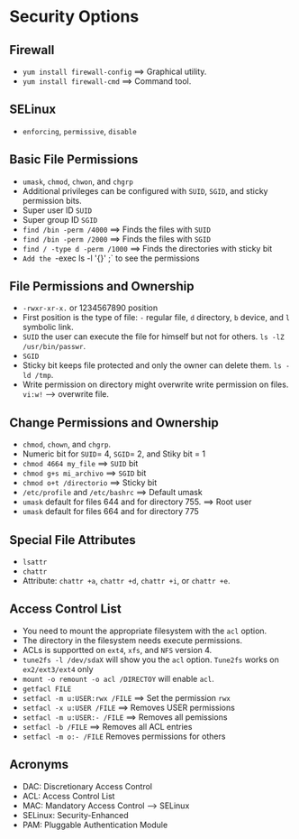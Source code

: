 # Security Options

## Firewall
- `yum install firewall-config` ==> Graphical utility.
- `yum install firewall-cmd` ==> Command tool.

## SELinux
- `enforcing`, `permissive`, `disable`

## Basic File Permissions
- `umask`, `chmod`, `chwon`, and `chgrp`
- Additional privileges can be configured with `SUID`, `SGID`, and sticky permission bits.
- Super user ID `SUID`
- Super group ID `SGID`
- `find /bin -perm /4000` ==> Finds the files with `SUID`
- `find /bin -perm /2000` ==> Finds the files with `SGID`
- `find / -type d -perm /1000` ==> Finds the directories with sticky bit
- `Add the `-exec ls -l '{}' \;` to see the permissions

## File Permissions and Ownership
- `-rwxr-xr-x.` or 1234567890 position 
- First position is the type of file: `-` regular file, `d` directory, `b` device, and `l` symbolic link. 
- `SUID` the user can execute the file for himself but not for others. `ls -lZ /usr/bin/passwr`.
- `SGID` 
- Sticky bit keeps file protected and only the owner can delete them. `ls -ld /tmp`.
- Write permission on directory might overwrite write permission on files. `vi:w!` -->  overwrite file.

## Change Permissions and Ownership
- `chmod`, `chown`, and `chgrp`.
- Numeric bit for `SUID`= 4, `SGID`= 2, and Stiky bit = 1
- `chmod 4664 my_file` ==> `SUID` bit
- `chmod g+s mi_archivo` ==> `SGID` bit
- `chmod o+t /directorio` ==> Sticky bit
- `/etc/profile` and `/etc/bashrc` ==> Default umask
- `umask` default for files 644 and for directory 755. ==> Root user
- `umask` default for files 664 and for directory 775

## Special File Attributes
- `lsattr`
- `chattr`
- Attribute: `chattr +a`, `chattr +d`, `chattr +i`, or `chattr +e`.

## Access Control List
- You need to mount the appropriate filesystem with the `acl` option. 
- The directory in the filesystem needs execute permissions.
- ACLs is supportted on `ext4`, `xfs`, and `NFS` version 4.
- `tune2fs -l /dev/sdaX` will show you the `acl` option.  `Tune2fs` works on `ex2/ext3/ext4` only
- `mount -o remount -o acl /DIRECTOY` will enable `acl`.
- `getfacl FILE`
- `setfacl -m u:USER:rwx /FILE` ==> Set the permission `rwx`
- `setfacl -x u:USER /FILE` ==> Removes USER permissions
- `setfacl -m u:USER:- /FILE` ==> Removes all pemissions
- `setfacl -b /FILE` ==> Removes all ACL entries
- `setfacl -m o:- /FILE` Removes permissions for others

## Acronyms
- DAC: Discretionary Access Control
- ACL: Access Control List
- MAC: Mandatory Access Control --> SELinux
- SELinux: Security-Enhanced
- PAM: Pluggable Authentication Module
